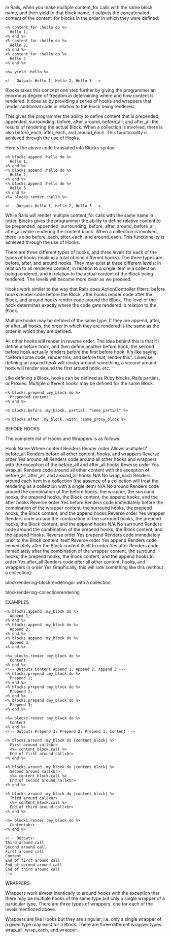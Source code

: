 In Rails, when you make multiple content_for calls with the same block name, and then yield to that block name, it outputs the concatenated content of the content_for blocks in the order in which they were defined:

```erb
<% content_for :hello do %>
  Hello 1,
<% end %>
<% content_for :hello do %>
  Hello 2,
<% end %>
<% content_for :hello do %>
  Hello 3
<% end %>

<%= yield :hello %>

<!-- Outputs Hello 1, Hello 2, Hello 3 -->
```

Blocks takes this concept one step further by giving the programmer an enormous degree of freedom in determining where and how content is rendered. It does so by providing a series of hooks and wrappers that render additional code in relation to the Block being rendered.

This gives the programmer the ability to define content that is prepended, appended, surrounding, before, after, around, before_all, and after_all the results of rendering the actual Block. When a collection is involved, there is also before_each, after_each, and around_each. This functionality is achieved through the use of Hooks.

Here's the above code translated into Blocks syntax:

```erb
<% blocks.append :hello do %>
  Hello 1,
<% end %>
<% blocks.append :hello do %>
  Hello 2,
<% end %>
<% blocks.append :hello do %>
  Hello 3
<% end %>
<%= blocks.render :hello %>

<!-- Outputs Hello 1, Hello 2, Hello 3 -->
```

While Rails will render multiple content_for calls with the same name in order, Blocks gives the programmer the ability to define relative content to be prepended, appended, surrounding, before, after, around, before_all, after_all while rendering the content block. When a collection is involved, there is also before_each, after_each, and around_each. This functionality is achieved through the use of Hooks.

There are three different types of hooks, and three levels for each of the types of hooks (making a total of nine different hooks). The three types are: before, after, and around hooks. They may exist at three different levels: in relation to all rendered content, in relation to a single item in a collection being rendered, and in relation to the actual content of the Block being rendered. The levels will become more clear as we proceed.

Hooks work similar to the way that Rails does ActionController filters; before hooks render code before the Block, after hooks render code after the Block, and around hooks render code around the Block. The level of the hook determines exactly where the code gets rendered in relation to the Block.

Multiple hooks may be defined of the same type. If they are append, after, or after_all hooks, the order in which they are rendered is the same as the order in which they are defined.

All other hooks will render in reverse order. The idea behind this is that if I define a before hook, and then define another before hook, the second before hook actually renders before the first before hook. It's like saying, "before some code, render this, and before that, render this". Likewise, defining an around hook will render around something, a second around hook will render around the first around hook, etc.

Like defining a Block, hooks can be defined as Ruby blocks, Rails partials, or Proxies. Multiple different hooks may be defined for the same Block.

```erb
<% blocks.prepend :my_block do %>
  Prepended content
<% end %>

<% blocks.before :my_block, partial: "some_partial" %>

<% blocks.after :my_block, with: :some_proxy_block %>
```



BEFORE HOOKS





The complete list of Hooks and Wrappers is as follows:

Hook Name	Where content Renders	Render order	Allows multiples?
before_all	Renders before all other content, hooks, and wrappers	Reverse order	Yes
around_all	Renders code around all other hooks and wrappers with the exception of the before_all and after_all hooks	Reverse order	Yes
wrap_all	Renders code around all other content with the exception of before_all, after_all, and around_all hooks	N/A	No
wrap_each	Renders around each item in a collection (the absence of a collection will treat the rendering as a collection with a single item)	N/A	No
around	Renders code around the combination of the before hooks, the wrapper, the surround hooks, the prepend hooks, the Block content, the append hooks, and the after hooks	Reverse order	Yes
before	Renders code immediately before the combination of the wrapper content, the surround hooks, the prepend hooks, the Block content, and the append hooks	Reverse order	Yes
wrapper	Renders code around the combination of the surround hooks, the prepend hooks, the Block content, and the append hooks	N/A	No
surround	Renders code around the combination of the prepend hooks, the Block content, and the append Hooks.	Reverse order	Yes
prepend	Renders code immediately prior to the Block content itself	Reverse order	Yes
append	Renders code immediately after the Block content itself	In order	Yes
after	Renders code immediately after the combination of the wrapper content, the surround hooks, the prepend hooks, the Block content, and the append hooks	In order	Yes
after_all	Renders code after all other content, hooks, and wrappers	In order	Yes
Graphically, this will look something like this (without a collection):

blockrendering-blockrenderingor with a collection:







blockrendering-collectionrendering

EXAMPLES

```erb
<% blocks.append :my_block do %>
  Append 1;
<% end %>
<% blocks.append :my_block do %>
  Append 2;
<% end %>
<% blocks.append :my_block do %>
  Append 3
<% end %>

<%= blocks.render :my_block do %>
  Content
<% end %>
<!-- Outputs Content Append 1; Append 2; Append 3 -->
<% blocks.prepend :my_block do %>
  Prepend 1;
<% end %>
<% blocks.prepend :my_block do %>
  Prepend 2;
<% end %>
<% blocks.prepend :my_block do %>
  Prepend 3;
<% end %>

<%= blocks.render :my_block do %>
  Content
<% end %>
<!-- Outputs Prepend 3; Prepend 2; Prepend 1; Content -->
```

```erb
<% blocks.around :my_block do |content_block| %>
  First around call<br>
  <%= content_block.call %>
  End of first around call<br>
<% end %>

<% blocks.around :my_block do |content_block| %>
  Second around call<br>
  <%= content_block.call %>
  End of second around call<br>
<% end %>

<% blocks.around :my_block do |content_block| %>
  Third around call<br>
  <%= content_block.call %>
  End of third around call<br>
<% end %>

<%= blocks.render :my_block do %>
  Content<br>
<% end %>

<!-- Outputs:
Third around call
Second around call
First around call
Content
End of first around call
End of second around call
End of third around call
-->
```

WRAPPERS

Wrappers work almost identically to around hooks with the exception that there may be multiple hooks of the same type but only a single wrapper of a particular type. There are three types of wrappers, one for each of the levels mentioned above.

Wrappers are like Hooks but they are singular; i.e. only a single wrapper of a given type may exist for a Block. There are three different wrapper types: wrap_all, wrap_each, and wrapper.